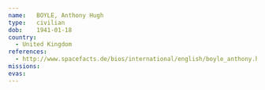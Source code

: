 ```yaml
---
name:	BOYLE, Anthony Hugh
type:	civilian
dob:	1941-01-18
country:
  - United Kingdom
references:
  - http://www.spacefacts.de/bios/international/english/boyle_anthony.htm
missions:
evas:
---
```

